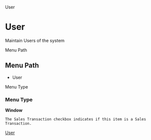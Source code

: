 
User
# User


Maintain Users of the system

Menu Path
## Menu Path



- User

Menu Type
### Menu Type

**Window**

```
The Sales Transaction checkbox indicates if this item is a Sales Transaction.
```

[User](../../functional-guide/window/window-user.md)
